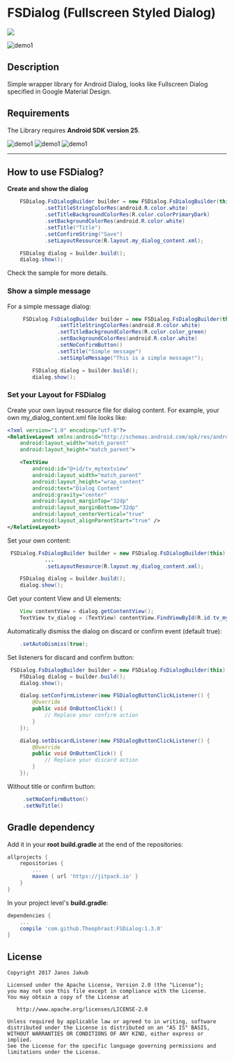 
# FSDialog (Fullscreen Styled Dialog)
[![](https://jitpack.io/v/Theophrast/FSDialog.svg)](https://jitpack.io/#Theophrast/FSDialog)

![demo1](https://github.com/Theophrast/FSDialog/blob/master/gfx/logo/fsdialog_logo_256.png)

## Description
Simple wrapper library for Android Dialog, looks like Fullscreen Dialog specified in Google Material Design.

## Requirements
The Library requires **Android SDK version 25**.


![demo1](https://github.com/Theophrast/FSDialog/blob/master/gfx/screenshots/img_demo_01.png)
![demo1](https://github.com/Theophrast/FSDialog/blob/master/gfx/screenshots/img_demo_03.png)
![demo1](https://github.com/Theophrast/FSDialog/blob/master/gfx/screenshots/img_demo_02.png)

----------


## How to use FSDialog?
**Create and show the dialog**
```java
    FSDialog.FsDialogBuilder builder = new FSDialog.FsDialogBuilder(this)
            .setTitleStringColorRes(android.R.color.white)
            .setTitleBackgroundColorRes(R.color.colorPrimaryDark)
            .setBackgroundColorRes(android.R.color.white)
            .setTitle("Title")
            .setConfirmString("Save")
            .setLayoutResource(R.layout.my_dialog_content.xml);

    FSDialog dialog = builder.build();
    dialog.show();
```
Check the sample for more details.

### Show a simple message
For a simple message dialog:

```java
	 FSDialog.FsDialogBuilder builder = new FSDialog.FsDialogBuilder(this)
                .setTitleStringColorRes(android.R.color.white)
                .setTitleBackgroundColorRes(R.color.color_green)
                .setBackgroundColorRes(android.R.color.white)
                .setNoConfirmButton()
                .setTitle("Simple message")
                .setSimpleMessage("This is a simple message!");

        FSDialog dialog = builder.build();
        dialog.show();
```

### Set your Layout for FSDialog
Create your own layout resource file for dialog content.
For example, your own my_dialog_content.xml file looks like:
```xml
<?xml version="1.0" encoding="utf-8"?>
<RelativeLayout xmlns:android="http://schemas.android.com/apk/res/android"
    android:layout_width="match_parent"
    android:layout_height="match_parent">

    <TextView
        android:id="@+id/tv_mytextview"
        android:layout_width="match_parent"
        android:layout_height="wrap_content"
        android:text="Dialog Content"
        android:gravity="center"
        android:layout_marginTop="32dp"
        android:layout_marginBottom="32dp"
        android:layout_centerVertical="true"
        android:layout_alignParentStart="true" />
</RelativeLayout>
```
Set your own content:
```java
 FSDialog.FsDialogBuilder builder = new FSDialog.FsDialogBuilder(this)
            ...
            .setLayoutResource(R.layout.my_dialog_content.xml);

    FSDialog dialog = builder.build();
    dialog.show();
```
Get your content View and UI elements:
```java
	View contentView = dialog.getContentView();
	TextView tv_dialog = (TextView) contentView.FindViewById(R.id.tv_mytextview);
```


Automatically dismiss the dialog on discard or confirm event (default true):
```java
	.setAutoDismiss(true);
```

Set listeners for discard and confirm button:
```java
 FSDialog.FsDialogBuilder builder = new FSDialog.FsDialogBuilder(this);
    FSDialog dialog = builder.build();
    dialog.show();

    dialog.setConfirmListener(new FSDialogButtonClickListener() {
        @Override
        public void OnButtonClick() {
            // Replace your confirm action
        }
    });

    dialog.setDiscardListener(new FSDialogButtonClickListener() {
        @Override
        public void OnButtonClick() {
            // Replace your discard action
        }
    });
```

Without title or confirm button:
```java
	 .setNoConfirmButton()
     .setNoTitle()
```


## Gradle dependency
Add it in your **root build.gradle** at the end of the repositories:

```groovy
allprojects {
	repositories {
		...
		maven { url 'https://jitpack.io' }
	}
}
```
In your project level's **build.gradle**:
```groovy
dependencies {
	...
	compile 'com.github.Theophrast:FSDialog:1.3.0'
}
```



## License
```
Copyright 2017 Janos Jakub

Licensed under the Apache License, Version 2.0 (the "License");
you may not use this file except in compliance with the License.
You may obtain a copy of the License at

   http://www.apache.org/licenses/LICENSE-2.0

Unless required by applicable law or agreed to in writing, software
distributed under the License is distributed on an "AS IS" BASIS,
WITHOUT WARRANTIES OR CONDITIONS OF ANY KIND, either express or implied.
See the License for the specific language governing permissions and
limitations under the License.
```

